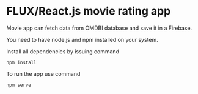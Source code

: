 # FLUX/React.js movie rating app

Movie app can fetch data from OMDBI database and save it in a Firebase.

You need to have node.js and npm installed on your system.

Install all dependencies by issuing command

`npm install`

To run the app use command

`npm serve`


